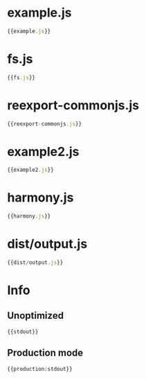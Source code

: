 
# example.js

``` javascript
{{example.js}}
```

# fs.js

``` javascript
{{fs.js}}
```

# reexport-commonjs.js

``` javascript
{{reexport-commonjs.js}}
```

# example2.js

``` javascript
{{example2.js}}
```

# harmony.js

``` javascript
{{harmony.js}}
```

# dist/output.js

``` javascript
{{dist/output.js}}
```

# Info

## Unoptimized

```
{{stdout}}
```

## Production mode

```
{{production:stdout}}
```